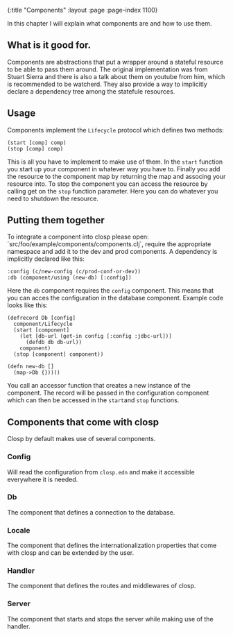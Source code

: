 {:title "Components"
 :layout :page
 :page-index 1100}

In this chapter I will explain what components are and how to use them.

## What is it good for.

Components are abstractions that put a wrapper around a stateful resource to be able to pass them around. The original
implementation was from Stuart Sierra and there is also a talk about them on youtube from him, which is recommended
to be watcherd.
They also provide a way to implicitly declare a dependency tree among the statefule resources.


## Usage

Components implement the `Lifecycle` protocol which defines two methods:

    (start [comp] comp)
    (stop [comp] comp)

This is all you have to implement to make use of them. In the `start` function you start up your component in whatever
way you have to. Finally you add the resource to the component map by returning the map and associng your resource into.
To stop the component you can access the resource by calling get on the `stop` function parameter. Here you can do whatever
you need to shutdown the resource.

## Putting them together

To integrate a component into closp please open: ´src/foo/example/components/components.clj`, require the appropriate
namespace and add it to the dev and prod components.
A dependency is implicitly declared like this:

    :config (c/new-config (c/prod-conf-or-dev))
    :db (component/using (new-db) [:config])

Here the `db` component requires the `config` component. This means that you can acces the configuration in the database
component. Example code looks like this:

    (defrecord Db [config]
      component/Lifecycle
      (start [component]
        (let [db-url (get-in config [:config :jdbc-url])]
          (defdb db db-url))
        component)
      (stop [component] component))

    (defn new-db []
      (map->Db {}))))

You call an accessor function that creates a new instance of the component. The record will be passed in the configuration
component which can then be accessed in the `start`and `stop` functions.

## Components that come with closp

Closp by default makes use of several components.

### Config

Will read the configuration from `closp.edn` and make it accessible everywhere it is needed.

### Db

The component that defines a connection to the database.

### Locale

The component that defines the internationalization properties that come with closp and can be extended by the user.

### Handler

The component that defines the routes and middlewares of closp.

### Server

The component that starts and stops the server while making use of the handler.
